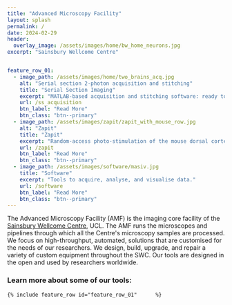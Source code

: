```yaml
---
title: "Advanced Microscopy Facility"
layout: splash
permalink: /
date: 2024-02-29
header:
  overlay_image: /assets/images/home/bw_home_neurons.jpg
excerpt: "Sainsbury Wellcome Centre"


feature_row_01:
  - image_path: /assets/images/home/two_brains_acq.jpg
    alt: "Serial section 2-photon acquisition and stitching"
    title: "Serial Section Imaging"
    excerpt: "MATLAB-based acquisition and stitching software: ready to install and ready to modify."
    url: /ss_acquisition
    btn_label: "Read More"
    btn_class: "btn--primary"
  - image_path: /assets/images/zapit/zapit_with_mouse_row.jpg
    alt: "Zapit"
    title: "Zapit"
    excerpt: "Random-access photo-stimulation of the mouse dorsal cortex for head-fixed behavioral work. "
    url: /zapit
    btn_label: "Read More"
    btn_class: "btn--primary"
  - image_path: /assets/images/software/masiv.jpg
    title: "Software"
    excerpt: "Tools to acquire, analyse, and visualise data."
    url: /software
    btn_label: "Read More"
    btn_class: "btn--primary"
---
```



The Advanced Microscopy Facility (AMF) is the imaging core facility of the [Sainsbury Wellcome Centre](https://www.sainsburywellcome.org/web/), UCL.
The AMF runs the microscopes and pipelines through which all the Centre's microscopy samples are processed. 
We focus on high-throughput, automated, solutions that are customised for the needs of our researchers. 
We design, build, upgrade, and repair a variety of custom equipment throughout the SWC.
Our tools are designed in the open and used by researchers worldwide. 


### Learn more about some of our tools:

    {% include feature_row id="feature_row_01"      %}

